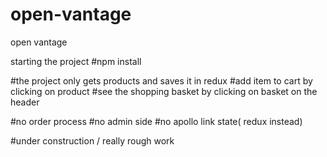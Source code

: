 # open-vantage
open vantage

starting the project
#npm install

#the project only gets products and saves it in redux
#add item to cart by clicking on product
#see the shopping basket by  clicking on basket on the header

#no order process
#no admin side
#no apollo link state( redux instead)


#under construction / really rough work
